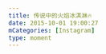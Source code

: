```yaml
---
title: 传说中的火焰冰淇淋🔥
date: 2015-10-01 19:00:27
mCategories: [Instagram]
type: moment
---
```


<div id="pics-20151001190027"></div>

<script>
var data = [
    {"link": "2015-10-01_000000.mp4", "type": "video"}
];
picsRender(data, "pics-20151001190027");
</script>
